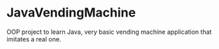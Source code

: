 # JavaVendingMachine

OOP project to learn Java, very basic vending machine application that imitates a real one. 
